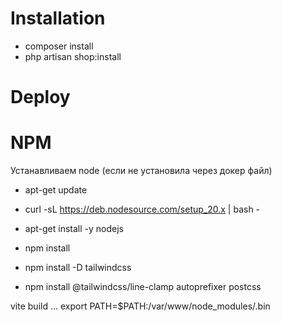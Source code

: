 # Installation

- composer install
- php artisan shop:install

[//]: # (- php artisan storage:link)

[//]: # (- php artisan migrate)

# Deploy

# NPM

Устанавливаем node (если не установила через докер файл)
- apt-get update
- curl -sL https://deb.nodesource.com/setup_20.x | bash -
- apt-get install -y nodejs

- npm install
- npm install -D tailwindcss
- npm install @tailwindcss/line-clamp autoprefixer postcss

vite build
… export PATH=$PATH:/var/www/node_modules/.bin


